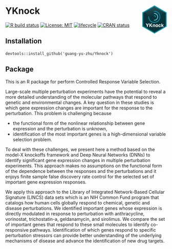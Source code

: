 # YKnock <img src="img/logo.png" align="right" width=15% />

  [![R build status](https://github.com/microsoft/wpa/workflows/R-CMD-check/badge.svg)](https://github.com/guang-yu-zhu/YKnock)
  [![License: MIT](https://img.shields.io/badge/License-MIT-yellow.svg)](https://opensource.org/licenses/MIT/)
  [![lifecycle](https://img.shields.io/badge/lifecycle-maturing-blue.svg)](https://lifecycle.r-lib.org/articles/stages.html)
  [![CRAN status](https://www.r-pkg.org/badges/version/wpa)](https://CRAN.R-project.org/package=wpa/)

## Installation
```
devtools::install_github('guang-yu-zhu/Yknock')
```

## Package

This is an R package for perform Controlled Response Variable Selection.

Large-scale multiple perturbation experiments have the potential to reveal a more detailed understanding of the molecular pathways that respond to genetic and environmental changes. A key question in these studies is which gene expression changes are important for the response to the perturbation. This problem is challenging because

* the functional form of the nonlinear relationship between gene expression and the perturbation is unknown, 
* identification of the most important genes is a high-dimensional variable selection problem. 

To deal with these challenges, we present here a method based on the model-X knockoffs framework and Deep Neural Networks (DNNs) to identify significant gene expression changes in multiple perturbation experiments. This approach makes no assumptions on the functional form of the  dependence between the responses and the perturbations and it enjoys finite sample false discovery rate control for the selected set of important gene expression responses. 


We apply this approach to the Library of Integrated Network-Based Cellular Signature (LINCS) data sets which is an NIH Common Fund program that catalogs how human cells globally respond to chemical, genetic and disease perturbations. We identified important genes whose expression is directly modulated in response to perturbation with anthracycline, vorinostat, trichostatin-a, geldanamycin, and sirolimus. We compare the set of important genes that respond to these small molecules to identify co-responsive pathways. Identification of which genes respond to specific perturbation stressors can provide better understanding of  the underlying mechanisms of disease and advance the identification of new drug targets. 

